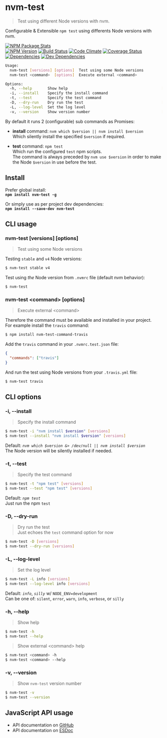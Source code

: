 # nvm-test
> Test using different Node versions with nvm.

Configurable & Extensible `npm test` using differents Node versions with nvm.

[![NPM Package Stats][npm-image]][npm-url]  
[![NPM Version][npm-version-image]][npm-url]
[![Build Status][build-image]][build-url]
[![Code Climate][codeclimate-image]][codeclimate-url]
[![Coverage Status][coverage-image]][coverage-url]  
[![Dependencies][deps-image]][deps-url]
[![Dev Dependencies][devDeps-image]][devDeps-url]

```sh
Usage:
  nvm-test [versions] [options]  Test using some Node versions
  nvm-test <command>  [options]  Execute external <command>

Options:
  -h, --help       Show help                                          [boolean]
  -i, --install    Specify the install command                         [string]
  -t, --test       Specify the test command                            [string]
  -D, --dry-run    Dry run the test                                   [boolean]
  -L, --log-level  Set the log level                                   [string]
  -v, --version    Show version number                                [boolean]
```

By default it runs 2 (configurable) sub commands as Promises:
  * **install** command: `nvm which $version || nvm install $version`  
  Which silently install the specified `$version` if required.

  * **test** command: `npm test`  
  Which run the configured `test` npm scripts.  
  The command is always preceded by `nvm use $version` in order to make the Node `$version` in use before the test.

## Install
Prefer global install:  
**`npm install nvm-test -g`**

Or simply use as per project dev dependencies:  
**`npm install --save-dev nvm-test`**

## CLI usage

### nvm-test [versions] [options]
> Test using some Node versions

Testing `stable` and `v4` Node versions:
```sh
$ nvm-test stable v4
```

Test using *the* Node version from `.nvmrc` file (default nvm behavior):
```sh
$ nvm-test
```

### nvm-test &lt;command&gt; [options]
> Execute external &lt;command&gt;

Therefore the command must be available and installed in your project.  
For example install the `travis` command:
```sh
$ npm install nvm-test-command-travis
```
Add the `travis` command in your `.nvmrc.test.json` file:
```json
{
  "commands": ["travis"]
}
```
And run the test using Node versions from your `.travis.yml` file:
```sh
$ nvm-test travis
```

## CLI options

### -i, --install
> Specify the install command

```sh
$ nvm-test -i "nvm install $version" [versions]
$ nvm-test --install "nvm install $version" [versions]
```
Default: *`nvm which $version &> /dev/null || nvm install $version`*  
The Node version will be silently installed if needed.

### -t, --test
> Specify the test command

```sh
$ nvm-test -t "npm test" [versions]
$ nvm-test --test "npm test" [versions]
```
Default: *`npm test`*  
Just run the npm `test`

### -D, --dry-run
> Dry run the test  
Just echoes the `test` command option for now

```sh
$ nvm-test -D [versions]
$ nvm-test --dry-run [versions]
```

### -L, --log-level
> Set the log level

```sh
$ nvm-test -L info [versions]
$ nvm-test --log-level info [versions]
```
Default: *`info`*, *`silly`* w/ `NODE_ENV=development`  
Can be one of: `silent`, `error`, `warn`, `info`, `verbose`, or `silly`

### -h, --help
> Show help

```sh
$ nvm-test -h
$ nvm-test --help
```

> Show external &lt;command&gt; help

```sh
$ nvm-test <command> -h
$ nvm-test <command> --help
```

### -v, --version
> Show `nvm-test` version number

```sh
$ nvm-test -v
$ nvm-test --version
```

## JavaScript API usage
  * API documentation on [GitHub][api-url-gh]
  * API documentation on [ESDoc][api-url-esdoc]

[npm-url]: https://www.npmjs.org/package/nvm-test
[npm-image]: https://nodei.co/npm/nvm-test.svg?downloads=true&stars=true
[npm-version-image]: https://img.shields.io/npm/v/nvm-test.svg?style=flat-square
[build-url]: https://travis-ci.org/sylvaindethier/nvm-test
[build-image]: https://img.shields.io/travis/sylvaindethier/nvm-test/master.svg?style=flat-square
[codeclimate-url]: https://codeclimate.com/github/sylvaindethier/nvm-test
[codeclimate-image]: https://img.shields.io/codeclimate/github/sylvaindethier/nvm-test.svg?style=flat-square
[coverage-url]: https://codeclimate.com/github/sylvaindethier/nvm-test/coverage
[coverage-image]: https://img.shields.io/codeclimate/coverage/github/sylvaindethier/nvm-test.svg?style=flat-square
[deps-url]: https://david-dm.org/sylvaindethier/nvm-test#info=dependencies
[deps-image]: https://img.shields.io/david/sylvaindethier/nvm-test.svg?style=flat-square
[devDeps-image]: https://img.shields.io/david/dev/sylvaindethier/nvm-test.svg?style=flat-square
[devDeps-url]: https://david-dm.org/sylvaindethier/nvm-test#info=devDependencies
[api-url-esdoc]: https://doc.esdoc.org/github.com/sylvaindethier/nvm-test
[api-url-gh]: https://sylvaindethier.github.io/nvm-test

